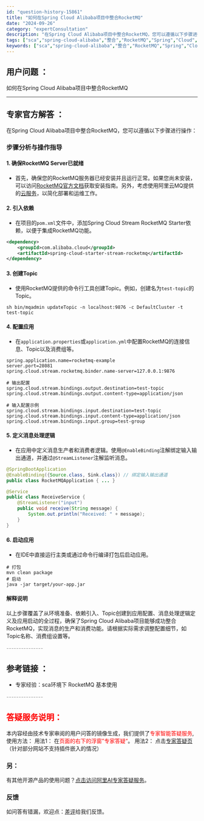 ```yaml
---
id: "question-history-15861"
title: "如何在Spring Cloud Alibaba项目中整合RocketMQ"
date: "2024-09-26"
category: "expertConsultation"
description: "在Spring Cloud Alibaba项目中整合RocketMQ，您可以遵循以下步骤进行操作：### 步骤分析与操作指导#### 1. **确保RocketMQ Server已就绪**   - 首先，确保您的RocketMQ服务器已经安装并且运行正常。如果您尚未安装，可以访问[RocketMQ官"
tags: ["sca","spring-cloud-alibaba","整合","RocketMQ","Spring","Cloud","项目"]
keywords: ["sca","spring-cloud-alibaba","整合","RocketMQ","Spring","Cloud","项目"]
---
```


## 用户问题 ： 
 如何在Spring Cloud Alibaba项目中整合RocketMQ  

---------------
## 专家官方解答 ：

在Spring Cloud Alibaba项目中整合RocketMQ，您可以遵循以下步骤进行操作：

### 步骤分析与操作指导

#### 1. **确保RocketMQ Server已就绪**
   - 首先，确保您的RocketMQ服务器已经安装并且运行正常。如果您尚未安装，可以访问[RocketMQ官方文档](https://rocketmq.apache.org/zh/docs/deploymentOperations/01deploy)获取安装指南。另外，考虑使用阿里云MQ提供的[云服务](https://www.aliyun.com/product/rocketmq?utm_content=se_1009650370)，以简化部署和运维工作。

#### 2. **引入依赖**
   - 在项目的`pom.xml`文件中，添加Spring Cloud Stream RocketMQ Starter依赖，以便于集成RocketMQ功能。
   ```xml
   <dependency>
       <groupId>com.alibaba.cloud</groupId>
       <artifactId>spring-cloud-starter-stream-rocketmq</artifactId>
   </dependency>
   ```

#### 3. **创建Topic**
   - 使用RocketMQ提供的命令行工具创建Topic。例如，创建名为`test-topic`的Topic。
   ```shell
   sh bin/mqadmin updateTopic -n localhost:9876 -c DefaultCluster -t test-topic
   ```

#### 4. **配置应用**
   - 在`application.properties`或`application.yml`中配置RocketMQ的连接信息、Topic以及消费组等。
   ```properties
   spring.application.name=rocketmq-example
   server.port=28081
   spring.cloud.stream.rocketmq.binder.name-server=127.0.0.1:9876
   
   # 输出配置
   spring.cloud.stream.bindings.output.destination=test-topic
   spring.cloud.stream.bindings.output.content-type=application/json
   
   # 输入配置示例
   spring.cloud.stream.bindings.input.destination=test-topic
   spring.cloud.stream.bindings.input.content-type=application/json
   spring.cloud.stream.bindings.input.group=test-group
   ```

#### 5. **定义消息处理逻辑**
   - 在应用中定义消息生产者和消费者逻辑。使用`@EnableBinding`注解绑定输入输出通道，并通过`@StreamListener`注解监听消息。
   ```java
   @SpringBootApplication
   @EnableBinding({Source.class, Sink.class}) // 绑定输入输出通道
   public class RocketMQApplication { ... }

   @Service
   public class ReceiveService {
       @StreamListener("input")
       public void receive(String message) {
           System.out.println("Received: " + message);
       }
   }
   ```

#### 6. **启动应用**
   - 在IDE中直接运行主类或通过命令行编译打包后启动应用。
   
   ```shell
   # 打包
   mvn clean package
   # 启动
   java -jar target/your-app.jar
   ```

#### 解释说明
以上步骤覆盖了从环境准备、依赖引入、Topic创建到应用配置、消息处理逻辑定义及应用启动的全过程，确保了Spring Cloud Alibaba项目能够成功整合RocketMQ，实现消息的生产和消费功能。请根据实际需求调整配置细节，如Topic名称、消费组设置等。


<font color="#949494">---------------</font> 


## 参考链接 ：

* 专家经验：sca环境下 RocketMQ 基本使用 


 <font color="#949494">---------------</font> 
 


## <font color="#FF0000">答疑服务说明：</font> 

本内容经由技术专家审阅的用户问答的镜像生成，我们提供了<font color="#FF0000">专家智能答疑服务</font>,使用方法：
用法1： 在<font color="#FF0000">页面的右下的浮窗”专家答疑“</font>。
用法2： 点击[专家答疑页](https://answer.opensource.alibaba.com/docs/intro)（针对部分网站不支持插件嵌入的情况）
### 另：


有其他开源产品的使用问题？[点击访问阿里AI专家答疑服务](https://answer.opensource.alibaba.com/docs/intro)。
### 反馈
如问答有错漏，欢迎点：[差评](https://ai.nacos.io/user/feedbackByEnhancerGradePOJOID?enhancerGradePOJOId=15877)给我们反馈。
